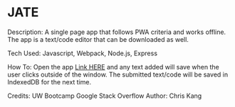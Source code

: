 # JATE

Description:
A single page app that follows PWA criteria and works offline. The app is a text/code editor that can be downloaded as well.

Tech Used:
Javascript, Webpack, Node.js, Express

How To:
Open the app [Link HERE]('https://dashboard.heroku.com/apps/jate') and any text added will save when the user clicks outside of the window. The submitted text/code will be saved in IndexedDB for the next time.

Credits:
UW Bootcamp 
Google
Stack Overflow
Author: Chris Kang